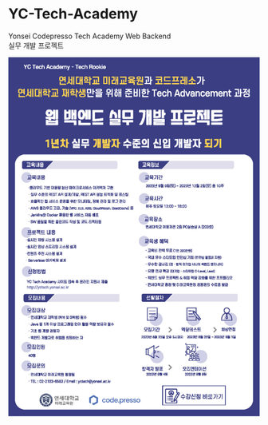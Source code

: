 # YC-Tech-Academy
Yonsei Codepresso Tech Academy Web Backend 
<br>실무 개발 프로젝트

![YC_Tech_Academy](img\yc_tech_academy.jpg)
